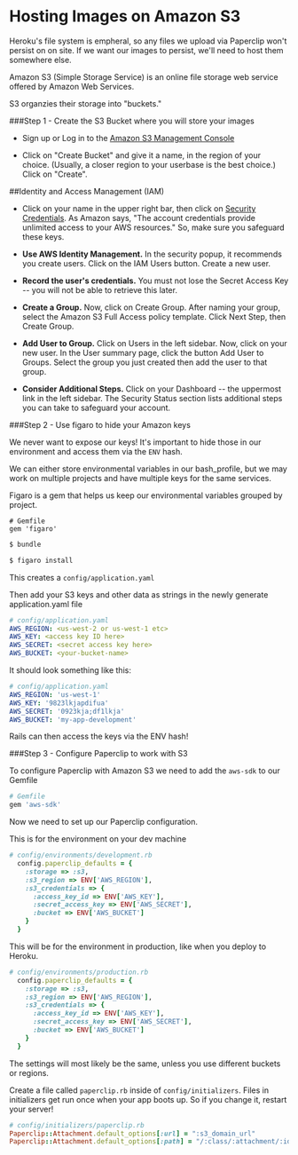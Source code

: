 # Hosting Images on Amazon S3

Heroku's file system is empheral, so any files we upload via Paperclip won't persist
on on site. If we want our images to persist, we'll need to host them somewhere else.

Amazon S3 (Simple Storage Service) is an online file storage web service offered by 
Amazon Web Services.

S3 organzies their storage into "buckets." 

###Step 1 - Create the S3 Bucket where you will store your images

- Sign up or Log in to the [Amazon S3 Management Console](https://console.aws.amazon.com/s3/home)

- Click on "Create Bucket" and give it a name, in the region of your choice. (Usually, a closer region to your userbase is the best choice.) Click on "Create".

##Identity and Access Management (IAM)

- Click on your name in the upper right bar, then click on [Security Credentials](https://console.aws.amazon.com/iam/home). As Amazon says, "The account credentials provide unlimited access to your AWS resources." So, make sure you safeguard these keys.

- **Use AWS Identity Management.** In the security popup, it recommends you create users. Click on the IAM Users button. Create a new user. 

- **Record the user's credentials.** You must not lose the Secret Access Key -- you will not be able to retrieve this later.

- **Create a Group.** Now, click on Create Group. After naming your group, select the Amazon S3 Full Access policy template. Click Next Step, then Create Group.

- **Add User to Group.** Click on Users in the left sidebar. Now, click on your new user. In the User summary page, click the button Add User to Groups. Select the group you just created then add the user to that group.

- **Consider Additional Steps.** Click on your Dashboard -- the uppermost link in the left sidebar. The Security Status section lists additional steps you can take to safeguard your account.

###Step 2 - Use figaro to hide your Amazon keys

We never want to expose our keys! It's important to hide those in our environment
and access them via the `ENV` hash.

We can either store environmental variables in our bash_profile, but we may work
on multiple projects and have multiple keys for the same services.

Figaro is a gem that helps us keep our environmental variables grouped by project.

```
# Gemfile
gem 'figaro'
```

```bash
$ bundle
```

```bash
$ figaro install
```

This creates a `config/application.yaml`

Then add your S3 keys and other data as strings in the newly generate application.yaml file

```yml
# config/application.yaml
AWS_REGION: <us-west-2 or us-west-1 etc>
AWS_KEY: <access key ID here>
AWS_SECRET: <secret access key here>
AWS_BUCKET: <your-bucket-name>
```

It should look something like this:

```yml
# config/application.yaml
AWS_REGION: 'us-west-1'
AWS_KEY: '9823lkjapdifua'
AWS_SECRET: '0923kja;df1lkja'
AWS_BUCKET: 'my-app-development'
```

Rails can then access the keys via the ENV hash!

###Step 3 - Configure Paperclip to work with S3

To configure Paperclip with Amazon S3 we need to add the `aws-sdk` to our Gemfile

```rb
# Gemfile
gem 'aws-sdk'
```

Now we need to set up our Paperclip configuration.

This is for the environment on your dev machine

```rb
# config/environments/development.rb
  config.paperclip_defaults = {
    :storage => :s3,
    :s3_region => ENV['AWS_REGION'],
    :s3_credentials => {
      :access_key_id => ENV['AWS_KEY'],
      :secret_access_key => ENV['AWS_SECRET'],
      :bucket => ENV['AWS_BUCKET']
    }
  }
```

This will be for the environment in production, like when you deploy to Heroku.

```rb
# config/environments/production.rb
  config.paperclip_defaults = {
    :storage => :s3,
    :s3_region => ENV['AWS_REGION'],
    :s3_credentials => {
      :access_key_id => ENV['AWS_KEY'],
      :secret_access_key => ENV['AWS_SECRET'],
      :bucket => ENV['AWS_BUCKET']
    }
  }
```

The settings will most likely be the same, unless you use different buckets or 
regions.

Create a file called `paperclip.rb` inside of `config/initializers`. Files in 
initializers get run once when your app boots up. So if you change it, restart
your server!

```rb
# config/initializers/paperclip.rb
Paperclip::Attachment.default_options[:url] = ":s3_domain_url"
Paperclip::Attachment.default_options[:path] = "/:class/:attachment/:id_partition/:style/:filename"

```

